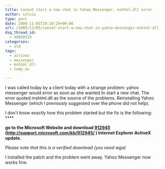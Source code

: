 ```yaml
---
title: Cannot start a new chat in Yahoo Messenger, mshtml.dll error
author: silviu
type: post
date: 2009-11-05T19:10:29+00:00
url: /2009/11/05/cannot-start-a-new-chat-in-yahoo-messenger-mshtml-dll-error/
dsq_thread_id:
  - 48858519
categories:
  - old
tags:
  - activex
  - messenger
  - mshtml.dll
  - temp_on

---
```

I was called today by a client today with a strange problem: yahoo messenger would error as soon as she wanted to start a new chat. The error quoted mshtml.dll as the source of the problems. Reinstalling Yahoo Messenger (which I previously suggested over the phone did not help).

I don't know exactly how this problem started but the fix is the following: ****

**go to the Microsoft Website and download [912945][1] <span>(http://support.microsoft.com/kb/912945/ ) </span> Internet Explorer ActiveX update.**

_Please note that this is a verified download (you need wga)_

I installed the patch and the problem went away. Yahoo Messenger now works fine.

 [1]: http://support.microsoft.com/kb/912945/